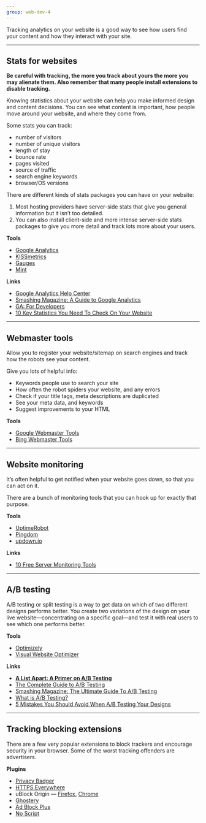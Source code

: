 ```yaml
---
group: web-dev-4
---
```


Tracking analytics on your website is a good way to see how users find your content and how they interact with your site.

---

## Stats for websites

**Be careful with tracking, the more you track about yours the more you may alienate them. Also remember that many people install extensions to disable tracking.**

Knowing statistics about your website can help you make informed design and content decisions. You can see what content is important, how people move around your website, and where they come from.

Some stats you can track:

- number of visitors
- number of unique visitors
- length of stay
- bounce rate
- pages visited
- source of traffic
- search engine keywords
- browser/OS versions

There are different kinds of stats packages you can have on your website:

1. Most hosting providers have server-side stats that give you general information but it isn’t too detailed.
2. You can also install client-side and more intense server-side stats packages to give you more detail and track lots more about your users.

**Tools**

- [Google Analytics](http://www.google.com/analytics/)
- [KISSmetrics](https://www.kissmetrics.com/)
- [Gauges](http://get.gaug.es/)
- [Mint](http://haveamint.com/)

**Links**

- [Google Analytics Help Center](https://support.google.com/analytics/?hl=en#topic=3544906)
- [Smashing Magazine: A Guide to Google Analytics](http://www.smashingmagazine.com/2009/07/16/a-guide-to-google-analytics-and-useful-tools/)
- [GA: For Developers](https://developers.google.com/analytics/)
- [10 Key Statistics You Need To Check On Your Website](http://connectedcomedy.com/google-analytics-tips/)

---

## Webmaster tools

Allow you to register your website/sitemap on search engines and track how the robots see your content.

Give you lots of helpful info:

- Keywords people use to search your site
- How often the robot spiders your website, and any errors
- Check if your title tags, meta descriptions are duplicated
- See your meta data, and keywords
- Suggest improvements to your HTML

**Tools**

- [Google Webmaster Tools](https://www.google.com/webmasters/tools/)
- [Bing Webmaster Tools](http://www.bing.com/toolbox/webmaster)

---

## Website monitoring

It’s often helpful to get notified when your website goes down, so that you can act on it.

There are a bunch of monitoring tools that you can hook up for exactly that purpose.

**Tools**

- [UptimeRobot](http://uptimerobot.com/)
- [Pingdom](https://www.pingdom.com/)
- [updown.io](https://updown.io/)

**Links**

- [10 Free Server Monitoring Tools](http://sixrevisions.com/tools/free-server-monitoring-tools/)

---

## A/B testing

A/B testing or split testing is a way to get data on which of two different designs performs better. You create two variations of the design on your live website—concentrating on a specific goal—and test it with real users to see which one performs better.

**Tools**

- [Optimizely](https://www.optimizely.com/)
- [Visual Website Optimizer](http://visualwebsiteoptimizer.com/)

**Links**

- **[A List Apart: A Primer on A/B Testing](http://alistapart.com/article/a-primer-on-a-b-testing)**
- [The Complete Guide to A/B Testing](https://visualwebsiteoptimizer.com/ab-testing/)
- [Smashing Magazine: The Ultimate Guide To A/B Testing](http://www.smashingmagazine.com/2010/06/24/the-ultimate-guide-to-a-b-testing/)
- [What is A/B Testing?](https://www.optimizely.com/ab-testing)
- [5 Mistakes You Should Avoid When A/B Testing Your Designs](http://sixrevisions.com/usability/ab-testing-mistakes/)

---

## Tracking blocking extensions

There are a few very popular extensions to block trackers and encourage security in your browser. Some of the worst tracking offenders are advertisers.

**Plugins**

- [Privacy Badger](https://www.eff.org/privacybadger)
- [HTTPS Everywhere](https://www.eff.org/https-everywhere)
- uBlock Origin — [Firefox](https://addons.mozilla.org/en-US/firefox/addon/ublock-origin/), [Chrome](https://chrome.google.com/webstore/detail/ublock-origin/cjpalhdlnbpafiamejdnhcphjbkeiagm)
- [Ghostery](https://www.ghostery.com/en/)
- [Ad Block Plus](https://adblockplus.org/)
- [No Script](https://noscript.net/)

